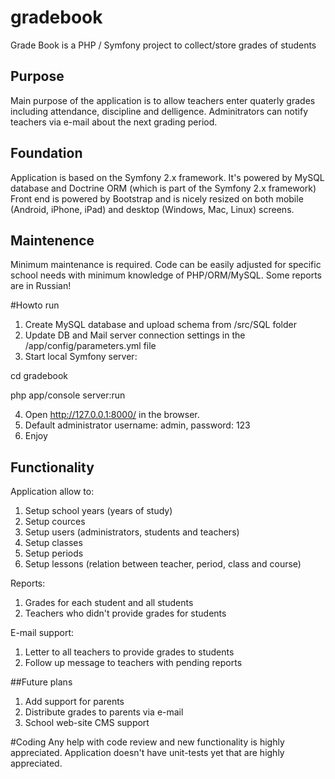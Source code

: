 # gradebook
Grade Book is a PHP / Symfony project to collect/store grades of students

## Purpose

Main purpose of the application is to allow teachers enter quaterly grades including attendance, discipline and delligence.
Adminitrators can notify teachers via e-mail about the next grading period.

## Foundation

Application is based on the Symfony 2.x framework.
It's powered by MySQL database and Doctrine ORM (which is part of the Symfony 2.x framework)
Front end is powered by Bootstrap and is nicely resized on both mobile (Android, iPhone, iPad) and desktop (Windows, Mac, Linux) screens.

## Maintenence

Minimum maintenance is required. Code can be easily adjusted for specific school needs with minimum knowledge of PHP/ORM/MySQL.
Some reports are in Russian!

#Howto run

1. Create MySQL database and upload schema from /src/SQL folder
2. Update DB and Mail server connection settings in the /app/config/parameters.yml file
3. Start local Symfony server:

cd gradebook


php app/console server:run

4. Open http://127.0.0.1:8000/ in the browser. 
5. Default administrator username: admin, password: 123
6. Enjoy

## Functionality

Application allow to:

1. Setup school years (years of study)
2. Setup cources
3. Setup users (administrators, students and teachers)
4. Setup classes
5. Setup periods
6. Setup lessons (relation between teacher, period, class and course)

Reports:

1. Grades for each student and all students
2. Teachers who didn't provide grades for students

E-mail support:

1. Letter to all teachers to provide grades to students
2. Follow up message to teachers with pending reports

##Future plans

1. Add support for parents
2. Distribute grades to parents via e-mail
3. School web-site CMS support

#Coding
Any help with code review and new functionality is highly appreciated.
Application doesn't have unit-tests yet that are highly appreciated.

